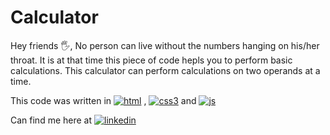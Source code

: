 # Calculator
Hey friends 🖐,
No person can live without the numbers hanging on his/her throat. It is at that time this piece of code hepls you to perform basic calculations.
This calculator can perform calculations on two operands at a time.


This code was written in [![html](https://user-images.githubusercontent.com/84311163/169548089-e66ac251-2c4a-48ce-a5a7-043c29db9ef1.svg)]() , [![css3](https://user-images.githubusercontent.com/84311163/169548221-7f9d033e-81a9-4a50-a196-fb8a55bc7f9f.svg)]() and [![js](https://user-images.githubusercontent.com/84311163/169548257-a76ccb5d-a3b7-4f06-8c55-6387f75a0eaa.svg)]()



Can find me here at [![linkedin](https://user-images.githubusercontent.com/84311163/169548532-c5ea6e41-60c3-4c63-ba98-7a297cabce8b.svg)](https://www.linkedin.com/in/jagadeeshundavalli)
